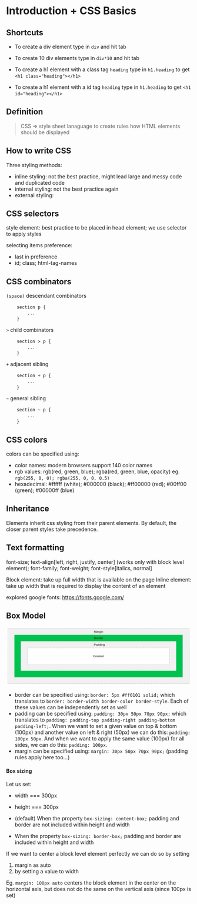 # Introduction + CSS Basics

## Shortcuts

- To create a div element type in `div` and hit tab

- To create 10 div elements type in `div*10` and hit tab

- To create a h1 element with a class tag `heading` type in `h1.heading` to get `<h1 class="heading"></h1>`

- To create a h1 element with a id tag `heading` type in `h1.heading` to get `<h1 id="heading"></h1>`


## Definition

> CSS => style sheet lanaguage to create rules how HTML elements should be displayed

## How to write CSS

Three styling methods:

- inline styling: not the best practice, might lead large and messy code and duplicated code
- internal styling: not the best practice again
- external styling: 


## CSS selectors

style element: best practice to be placed in head element; 
we use selector to apply styles

selecting items preference:
- last in preference 
- id; class; html-tag-names

## CSS combinators

`(space)` descendant combinators

```
    section p {
        ...
    }
```

`>` child combinators

```
    section > p {
        ...
    }
```

`+` adjacent sibling 

```
    section + p {
        ...
    }
```

`~` general sibling 

```
    section ~ p {
        ...
    }
```

## CSS colors

colors can be specified using:
- color names: modern browsers support 140 color names
- rgb values: rgb(red, green, blue); rgba(red, green, blue, opacity) eg. `rgb(255, 0, 0); rgba(255, 0, 0, 0.5)`
- hexadecimal: #ffffff (white); #000000 (black); #ff00000 (red); #00ff00 (green); #00000ff (blue)

## Inheritance

Elements inherit css styling from their parent elements. By default, the closer parent styles take precedence.

## Text formatting

font-size; text-align[left, right, justify, center] (works only with block level element); font-family; font-weight; font-style[italics, normal]

Block element: take up full width that is available on the page
Inline element: take up width that is required to display the content of an element

explored google fonts: https://fonts.google.com/

## Box Model

![box model](box-model.png)

- border can be specified using: `border: 5px #ff0101 solid;` which translates to `border: border-width border-color border-style`. Each of these values can be independently set as well
- padding can be specified using: `padding: 30px 50px 70px 90px;` which translates to `padding: padding-top padding-right padding-bottom padding-left;`. When we want to set a given value on top & bottom (100px) and another value on left & right (50px) we can do this: `padding: 100px 50px`. And when we want to apply the same value (100px) for all sides, we can do this: `padding: 100px`.
- margin can be specified using: `margin: 30px 50px 70px 90px;` (padding rules apply here too...)

#### Box sizing

Let us set:
- width === 300px 
- height === 300px

- (default) When the property `box-sizing: content-box;` padding and border are not included within height and width
- When the property `box-sizing: border-box;` padding and border are included within height and width

If we want to center a block level element perfectly we can do so by setting 
1. margin as auto 
2. by setting a value to width

 Eg. `margin: 100px auto` centers the block element in the center on the horizontal axis, but does not do the same on the vertical axis (since 100px is set)

